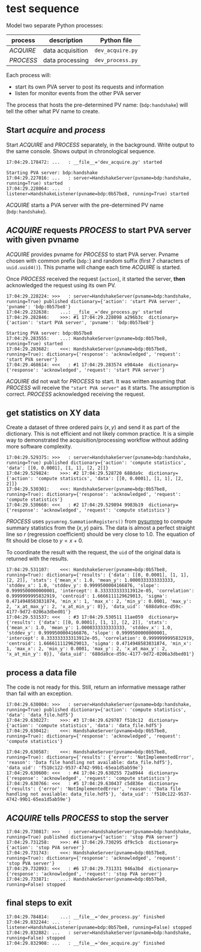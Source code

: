 # test sequence

Model two separate Python processes:

process | description | Python file
--- | --- | ---
_ACQUIRE_ | data acquisition | `dev_acquire.py`
_PROCESS_ | data processing | `dev_process.py`

Each process will:

- start its own PVA server to post its requests and information
- listen for monitor events from the other PVA server

The process that hosts the pre-determined PV name: (`bdp:handshake`) will tell
the other what PV name to create.

## Start _acquire_ and _process_

Start _ACQUIRE_ and _PROCESS_ separately, in the background. Write output to the
same console.  Shows output in chronological sequence.

```text
17:04:29.178472: ...   : __file__='dev_acquire.py' started

Starting PVA server: bdp:handshake
17:04:29.227016: ...   : server=HandshakeServer(pvname=bdp:handshake, running=True) started
17:04:29.228064: ...   : listener=HandshakeListener(pvname=bdp:0b57be8, running=True) started
```

_ACQUIRE_ starts a PVA server with the pre-determined PV name (`bdp:handshake`).

## _ACQUIRE_ requests _PROCESS_ to start PVA server with given pvname

_ACQUIRE_ provides pvname for _PROCESS_ to start PVA server.  Pvname chosen with
common prefix (`bdp:`) and random suffix (first 7 characters of
`uuid.uuid4()`).  This pvname will change each time _ACQUIRE_ is started.

Once _PROCESS_ received the request (`action`), it started the server, **then**
acknowledged the request using its own PV.

```text
17:04:29.228224: >>>   : server=HandshakeServer(pvname=bdp:handshake, running=True) published dictionary={'action': 'start PVA server', 'pvname': 'bdp:0b57be8'}
17:04:29.232638:    ...: __file__='dev_process.py' started
17:04:29.282846:    >>>: #1 17:04:29.228098 a296b3c  dictionary={'action': 'start PVA server', 'pvname': 'bdp:0b57be8'}

Starting PVA server: bdp:0b57be8
17:04:29.283555:    ...: HandshakeServer(pvname=bdp:0b57be8, running=True) started
17:04:29.283682:    <<<: HandshakeServer(pvname=bdp:0b57be8, running=True): dictionary={'response': 'acknowledged', 'request': 'start PVA server'}
17:04:29.468614: <<<   : #1 17:04:29.283574 e984a4e  dictionary={'response': 'acknowledged', 'request': 'start PVA server'}
```

_ACQUIRE_ did not wait for _PROCESS_ to start.  It was written assuming that
_PROCESS_ will receive the `"start PVA server"` as it starts.  The assumption is
correct. _PROCESS_ acknowledged receiving the request.

## get statistics on XY data

Create a dataset of three ordered pairs $(x, y)$ and send it as part of the
dictionary.  This is not efficient and not likely common practice.  It is a
simple way to demonstrated the acquisition/processing workflow without adding
more software complexity.

```text
17:04:29.529375: >>>   : server=HandshakeServer(pvname=bdp:handshake, running=True) published dictionary={'action': 'compute statistics', 'data': [[0, 0.0001], [1, 1], [2, 2]]}
17:04:29.529824:    >>>: #2 17:04:29.528720 688da9c  dictionary={'action': 'compute statistics', 'data': [[0, 0.0001], [1, 1], [2, 2]]}
17:04:29.530301:    <<<: HandshakeServer(pvname=bdp:0b57be8, running=True): dictionary={'response': 'acknowledged', 'request': 'compute statistics'}
17:04:29.530660: <<<   : #2 17:04:29.529894 9983b19  dictionary={'response': 'acknowledged', 'request': 'compute statistics'}
```

_PROCESS_ uses `pysumreg.SummationRegisters()` from
[pysumreg](https://prjemian.github.io/pysumreg/1.0.3/index.html) to compute
summary statistics from the $(x, y)$ pairs.  The data is almost a perfect
straight line so $r$ (regression coefficient) should be very close to 1.0.  The
equation of fit should be close to $y=x+0$.

To coordinate the result with the request, the `uid` of the original data is returned with the results.

```text
17:04:29.531107:    <<<: HandshakeServer(pvname=bdp:0b57be8, running=True): dictionary={'results': {'data': [[0, 0.0001], [1, 1], [2, 2]], 'stats': {'mean_x': 1.0, 'mean_y': 1.0000333333333333, 'stddev_x': 1.0, 'stddev_y': 0.9999500004166876, 'slope': 0.9999500000000001, 'intercept': 8.333333333313912e-05, 'correlation': 0.9999999995832919, 'centroid': 1.6666111129629013, 'sigma': 0.4714948583831874, 'min_x': 1, 'max_x': 2, 'min_y': 0.0001, 'max_y': 2, 'x_at_max_y': 2, 'x_at_min_y': 0}}, 'data_uid': '688da9ce-d59c-4177-9d72-0206a3dbed01'}
17:04:29.531537: <<<   : #3 17:04:29.530511 11ae059  dictionary={'results': {'data': [[0, 0.0001], [1, 1], [2, 2]], 'stats': {'mean_x': 1.0, 'mean_y': 1.0000333333333333, 'stddev_x': 1.0, 'stddev_y': 0.9999500004166876, 'slope': 0.9999500000000001, 'intercept': 8.333333333313912e-05, 'correlation': 0.9999999995832919, 'centroid': 1.6666111129629013, 'sigma': 0.4714948583831874, 'min_x': 1, 'max_x': 2, 'min_y': 0.0001, 'max_y': 2, 'x_at_max_y': 2, 'x_at_min_y': 0}}, 'data_uid': '688da9ce-d59c-4177-9d72-0206a3dbed01'}
```

## process a data file

The code is not ready for this.  Still, return an informative message rather
than fail with an exception.

```text
17:04:29.630004: >>>   : server=HandshakeServer(pvname=bdp:handshake, running=True) published dictionary={'action': 'compute statistics', 'data': 'data_file.hdf5'}
17:04:29.630227:    >>>: #3 17:04:29.629787 f510c12  dictionary={'action': 'compute statistics', 'data': 'data_file.hdf5'}
17:04:29.630412:    <<<: HandshakeServer(pvname=bdp:0b57be8, running=True): dictionary={'response': 'acknowledged', 'request': 'compute statistics'}

17:04:29.630587:    <<<: HandshakeServer(pvname=bdp:0b57be8, running=True): dictionary={'results': {'error': 'NotImplementedError', 'reason': 'Data file handling not available: data_file.hdf5'}, 'data_uid': 'f510c122-9537-4742-99b1-65ea1d5ab59e'}
17:04:29.630600: <<<   : #4 17:04:29.630255 72a8944  dictionary={'response': 'acknowledged', 'request': 'compute statistics'}
17:04:29.630766: <<<   : #5 17:04:29.630437 c5d836e  dictionary={'results': {'error': 'NotImplementedError', 'reason': 'Data file handling not available: data_file.hdf5'}, 'data_uid': 'f510c122-9537-4742-99b1-65ea1d5ab59e'}
```

## _ACQUIRE_ tells _PROCESS_ to stop the server

```text
17:04:29.730817: >>>   : server=HandshakeServer(pvname=bdp:handshake, running=True) published dictionary={'action': 'stop PVA server'}
17:04:29.731258:    >>>: #4 17:04:29.730295 df9c5cb  dictionary={'action': 'stop PVA server'}
17:04:29.731743:    <<<: HandshakeServer(pvname=bdp:0b57be8, running=True): dictionary={'response': 'acknowledged', 'request': 'stop PVA server'}
17:04:29.732093: <<<   : #6 17:04:29.731331 946a3bd  dictionary={'response': 'acknowledged', 'request': 'stop PVA server'}
17:04:29.733871:    ...: HandshakeServer(pvname=bdp:0b57be8, running=False) stopped
```

## final steps to exit

```text
17:04:29.784814:    ...: __file__='dev_process.py' finished
17:04:29.832244: ...   : listener=HandshakeListener(pvname=bdp:0b57be8, running=False) stopped
17:04:29.832882: ...   : server=HandshakeServer(pvname=bdp:handshake, running=False) stopped
17:04:29.832908: ...   : __file__='dev_acquire.py' finished
```
